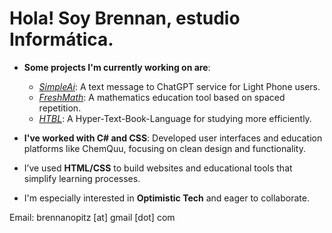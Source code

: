 # Hola! Soy Brennan, estudio Informática.

- **Some projects I'm currently working on are**:
  - *[SimpleAi](https://github.com/opitz21254/SimpleAiBot)*: A text message to ChatGPT service for Light Phone users.
  - *[FreshMath](https://github.com/opitz21254/FreshMath)*: A mathematics education tool based on spaced repetition.
  - *[HTBL](https://github.com/opitz21254/FreshMath)*: A Hyper-Text-Book-Language for studying more efficiently.
  
- **I've worked with C# and CSS**: Developed user interfaces and education platforms like ChemQuu, focusing on clean design and functionality.

- I’ve used **HTML/CSS** to build websites and educational tools that simplify learning processes.

- I'm especially interested in **Optimistic Tech** and eager to collaborate.

Email: brennanopitz [at] gmail [dot] com
